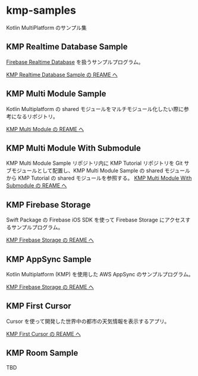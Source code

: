 # kmp-samples

Kotlin MultiPlatform のサンプル集  


## KMP Realtime Database Sample

[Firebase Realtime Database](https://firebase.google.com/docs/database?hl=ja) を扱うサンプルプログラム。  

[KMP Realtime Database Sample の REAME へ](./KmpRealtimeDatabaseSample/README.md)


## KMP Multi Module Sample

Kotlin Multiplatform の shared モジュールをマルチモジュール化したい際に参考になるリポジトリ。  

[KMP Multi Module の REAME へ](./KmpMultiModule/README.md)


## KMP Multi Module With Submodule

KMP Multi Module Sample リポジトリ内に KMP Tutorial リポジトリを Git サブモジュールとして配置し、KMP Multi Module Sample の shared モジュールから KMP Tutorial の shared モジュールを参照する。 [KMP Multi Module With Submodule の REAME へ](./KmpMultiModuleWithSubmodule/README.md)


## KMP Firebase Storage

Swift Package の Firebase iOS SDK を使って Firebase Storage にアクセスするサンプルプログラム。  

[KMP Firebase Storage の REAME へ](./KmpFirebaseStorage/README.md)

## KMP AppSync Sample

Kotlin Multiplatform (KMP) を使用した AWS AppSync のサンプルプログラム。

[KMP Firebase Storage の REAME へ](./KmpAppSync/README.md)

## KMP First Cursor

Cursor を使って開発した世界中の都市の天気情報を表示するアプリ。

[KMP First Cursor の REAME へ](./KmpFirstCursor/README.md)


## KMP Room Sample

TBD


